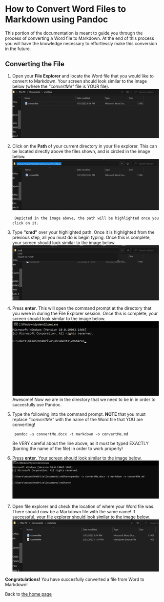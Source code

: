 # How to Convert Word Files to Markdown using Pandoc

This portion of the documentation is meant to guide you through the process of converting a Word file to Markdown. At the end of this process you will have the knowledge necessary to effortlessly make this conversion in the future.

## Converting the File ##

1. Open your **File Explorer** and locate the Word file that you would like to convert to Markdown. Your screen should look similar to the image below (where the *"convertMe"* file is YOUR file).
    ![file explorer](fileExplorerRaw.png)

2. Click on the **Path** of your current directory in your file explorer. This can be located directly above the files shown, and is circled in the image below.
    ![file explorer](fileExplorerStep2.png)

        Depicted in the image above, the path will be highlighted once you click on it.

3. Type **"cmd"** over your highlighted path. Once it is highlighted from the previous step, all you must do is begin typing. Once this is complete, your screen should look similar to the image below.
    ![cmd type](cmdType.png)

4. Press **enter**. This will open the command prompt at the directory that you were in during the File Explorer session. Once this is complete, your screen should look similar to the image below.
    ![cmd opened](cmdVMShare.png)
    Awesome! Now we are in the directory that we need to be in in order to succesfully use Pandoc.


5. Type the following into the command prompt. **NOTE** that you must replace *"convertMe"* with the name of the Word file that YOU are converting!

        pandoc -s convertMe.docx -t markdown -o convertMe.md
    Be VERY careful about the line above, as it must be typed EXACTLY (barring the name of the file) in order to work properly!

6. Press **enter**. Your screen should look similar to the image below.
    ![convComplete](convertMeComplete.png)

7. Open file explorer and check the location of where your Word file was. There should now be a Markdown file with the same name! If successful, your file explorer should look similar to the image below.
    ![convComplete](finalFile.png)

**Congratulations!** You have succesfully converted a file from Word to Markdown!

Back to [the home page](index.md)
